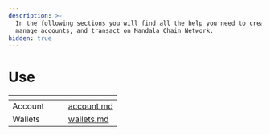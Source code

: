 ```yaml
---
description: >-
  In the following sections you will find all the help you need to create &
  manage accounts, and transact on Mandala Chain Network.
hidden: true
---
```


# Use

<table data-view="cards"><thead><tr><th></th><th></th><th></th><th data-hidden data-card-target data-type="content-ref"></th></tr></thead><tbody><tr><td>Account</td><td></td><td></td><td><a href="account.md">account.md</a></td></tr><tr><td>Wallets</td><td></td><td></td><td><a href="wallets.md">wallets.md</a></td></tr></tbody></table>
